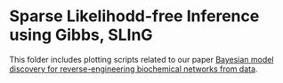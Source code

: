 # Sparse Likelihodd-free Inference using Gibbs, SLInG

This folder includes plotting scripts related to our paper [Bayesian model discovery for reverse-engineering biochemical networks from data](https://www.biorxiv.org/content/10.1101/2023.09.15.557764v1).
